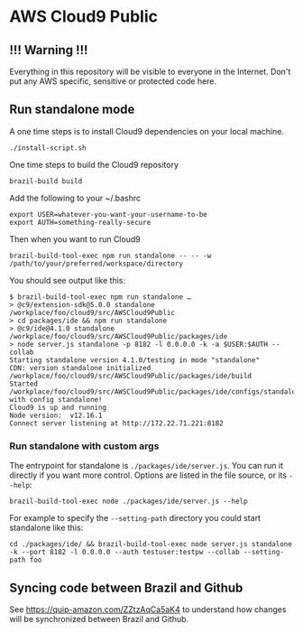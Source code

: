 AWS Cloud9 Public
=================

!!! Warning !!!
---------------

Everything in this repository will be visible to everyone in the Internet. Don't put any AWS specific, sensitive or protected code here.


Run standalone mode
-------------------

A one time steps is to install Cloud9 dependencies on your local machine.

    ./install-script.sh

One time steps to build the Cloud9 repository

    brazil-build build

Add the following to your ~/.bashrc

    export USER=whatever-you-want-your-username-to-be
    export AUTH=something-really-secure

Then when you want to run Cloud9

    brazil-build-tool-exec npm run standalone -- -- -w /path/to/your/preferred/workspace/directory

You should see output like this:

    $ brazil-build-tool-exec npm run standalone …
    > @c9/extension-sdk@5.0.0 standalone /workplace/foo/cloud9/src/AWSCloud9Public
    > cd packages/ide && npm run standalone
    > @c9/ide@4.1.0 standalone /workplace/foo/cloud9/src/AWSCloud9Public/packages/ide
    > node server.js standalone -p 8182 -l 0.0.0.0 -k -a $USER:$AUTH --collab
    Starting standalone version 4.1.0/testing in mode "standalone"
    CDN: version standalone initialized /workplace/foo/cloud9/src/AWSCloud9Public/packages/ide/build
    Started /workplace/foo/cloud9/src/AWSCloud9Public/packages/ide/configs/standalone with config standalone!
    Cloud9 is up and running
    Node version:  v12.16.1
    Connect server listening at http://172.22.71.221:8182

### Run standalone with custom args

The entrypoint for standalone is `./packages/ide/server.js`.  You can run it
directly if you want more control. Options are listed in the file source, or
its `--help`:

    brazil-build-tool-exec node ./packages/ide/server.js --help

For example to specify the `--setting-path` directory you could start
standalone like this:

    cd ./packages/ide/ && brazil-build-tool-exec node server.js standalone -k --port 8182 -l 0.0.0.0 --auth testuser:testpw --collab --setting-path foo

Syncing code between Brazil and Github
--------------------------------------

See https://quip-amazon.com/ZZtzAqCa5aK4 to understand how changes will be synchronized between Brazil and Github.

